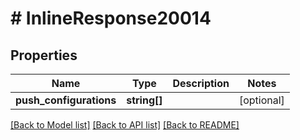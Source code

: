 # # InlineResponse20014

## Properties

Name | Type | Description | Notes
------------ | ------------- | ------------- | -------------
**push_configurations** | **string[]** |  | [optional]

[[Back to Model list]](../../README.md#models) [[Back to API list]](../../README.md#endpoints) [[Back to README]](../../README.md)
